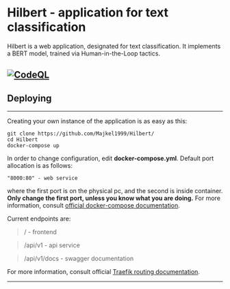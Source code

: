 
# Hilbert - application for text classification


Hilbert is a web application, designated for text classification. It implements a BERT model, trained via Human-in-the-Loop tactics.

[![CodeQL](https://github.com/Majkel1999/Hilbert/actions/workflows/codeql-analysis.yml/badge.svg)](https://github.com/Majkel1999/Hilbert)
---
## Deploying

---

Creating your own instance of the application is as easy as this:

```
git clone https://github.com/Majkel1999/Hilbert/
cd Hilbert
docker-compose up 
```

In order to change configuration, edit **docker-compose.yml**. Default port allocation is as follows:

    "8000:80" - web service

where the first port is on the physical pc, and the second is inside container. **Only change the first port, unless you know what you are doing.** For more information, consult [official docker-compose documentation](https://docs.docker.com/compose/).

Current endpoints are:
> / - frontend

> /api/v1 - api service

> /api/v1/docs - swagger documentation

For more information, consult official [Traefik routing documentation](https://doc.traefik.io/traefik/routing/overview/).

---
